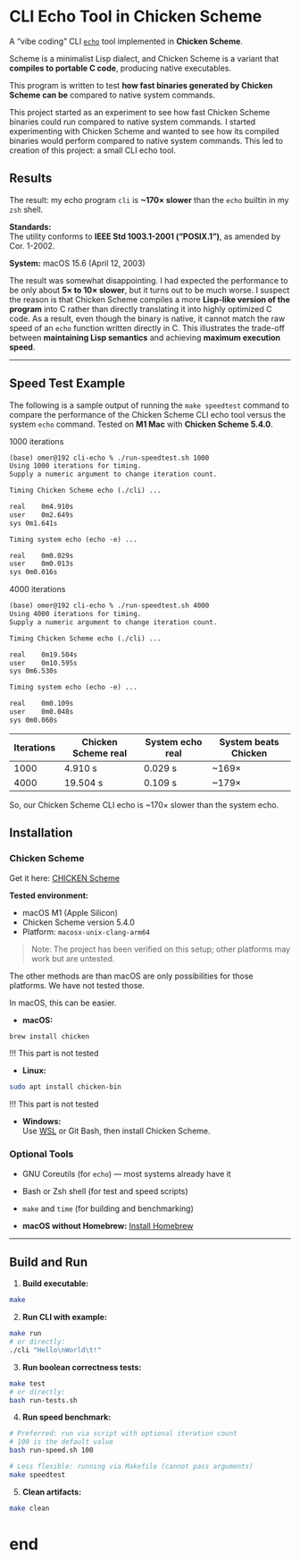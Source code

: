 # CLI Echo Tool in Chicken Scheme  

A “vibe coding” CLI [`echo`](https://man7.org/linux/man-pages/man1/echo.1.html) tool implemented in **Chicken Scheme**.  

Scheme is a minimalist Lisp dialect, and Chicken Scheme is a variant that **compiles to portable C code**, producing native executables.

This program is written to test **how fast binaries generated by Chicken Scheme can be** compared to native system commands.  

This project started as an experiment to see how fast Chicken Scheme binaries could run compared to native system commands. 
I started experimenting with Chicken Scheme and wanted to see how its compiled binaries would perform compared to native system commands. This led to creation of this project: a small CLI echo tool.

## **Results**

The result: my echo program `cli` is **~170× slower** than the `echo` builtin in my `zsh` shell.

**Standards:**  
The utility conforms to **IEEE Std 1003.1-2001 (“POSIX.1”)**, as amended by Cor. 1-2002.

**System:** macOS 15.6 (April 12, 2003)


The result was somewhat disappointing. I had expected the performance to be only about **5× to 10× slower**, but it turns out to be much worse. I suspect the reason is that Chicken Scheme compiles a more **Lisp-like version of the program** into C rather than directly translating it into highly optimized C code. As a result, even though the binary is native, it cannot match the raw speed of an `echo` function written directly in C. This illustrates the trade-off between **maintaining Lisp semantics** and achieving **maximum execution speed**.

---

## Speed Test Example

The following is a sample output of running the `make speedtest` command
to compare the performance of the Chicken Scheme CLI echo tool versus
the system `echo` command. Tested on **M1 Mac** with **Chicken Scheme 5.4.0**.

1000 iterations
```md
(base) omer@192 cli-echo % ./run-speedtest.sh 1000
Using 1000 iterations for timing.
Supply a numeric argument to change iteration count.

Timing Chicken Scheme echo (./cli) ...

real	0m4.910s
user	0m2.649s
sys	0m1.641s

Timing system echo (echo -e) ...

real	0m0.029s
user	0m0.013s
sys	0m0.016s
```

4000 iterations
``` md
(base) omer@192 cli-echo % ./run-speedtest.sh 4000
Using 4000 iterations for timing.
Supply a numeric argument to change iteration count.

Timing Chicken Scheme echo (./cli) ...

real	0m19.504s
user	0m10.595s
sys	0m6.530s

Timing system echo (echo -e) ...

real	0m0.109s
user	0m0.048s
sys	0m0.060s
```


| Iterations | Chicken Scheme real | System echo real | System beats Chicken |
|------------|---------------------|------------------|----------------------|
| 1000       | 4.910 s             | 0.029 s          | \~169×               |
| 4000       | 19.504 s            | 0.109 s          | \~179×               |

So, our Chicken Scheme CLI echo is ~170× slower than the system echo.

## **Installation**

### Chicken Scheme

Get it here: [CHICKEN Scheme](https://call-cc.org/)

**Tested environment:**  
- macOS M1 (Apple Silicon)  
- Chicken Scheme version 5.4.0  
- Platform: `macosx-unix-clang-arm64`  

> Note: The project has been verified on this setup; other platforms may work but are untested.


The other methods are than macOS are only possibilities for those platforms.
We have not tested those.


In macOS, this can be easier.
- **macOS:**  
```bash
brew install chicken
```

!!! This part is not tested
- **Linux:**  
```bash
sudo apt install chicken-bin
```

!!! This part is not tested
- **Windows:**  
Use [WSL](https://learn.microsoft.com/en-us/windows/wsl/install) or Git Bash, then install Chicken Scheme.  

### Optional Tools

- GNU Coreutils (for `echo`) — most systems already have it  
- Bash or Zsh shell (for test and speed scripts)  
- `make` and `time` (for building and benchmarking)  

- **macOS without Homebrew:** [Install Homebrew](https://brew.sh/)  

---

## **Build and Run**

1. **Build executable:**
```bash
make
```

2. **Run CLI with example:**
```bash
make run
# or directly:
./cli "Hello\nWorld\t!"
```

3. **Run boolean correctness tests:**
```bash
make test
# or directly:
bash run-tests.sh
```

4. **Run speed benchmark:**
```bash
# Preferred: run via script with optional iteration count
# 100 is the default value
bash run-speed.sh 100

# Less flexible: running via Makefile (cannot pass arguments)
make speedtest
```

5. **Clean artifacts:**
```bash
make clean
```

# end
